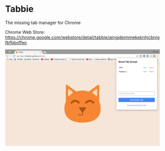 # Tabbie

The missing tab manager for Chrome

Chrome Web Store: https://chrome.google.com/webstore/detail/tabbie/aingjdeimmekeknhjcbnigfbfbboffeo

![screenshot](store/screenshot.png)
